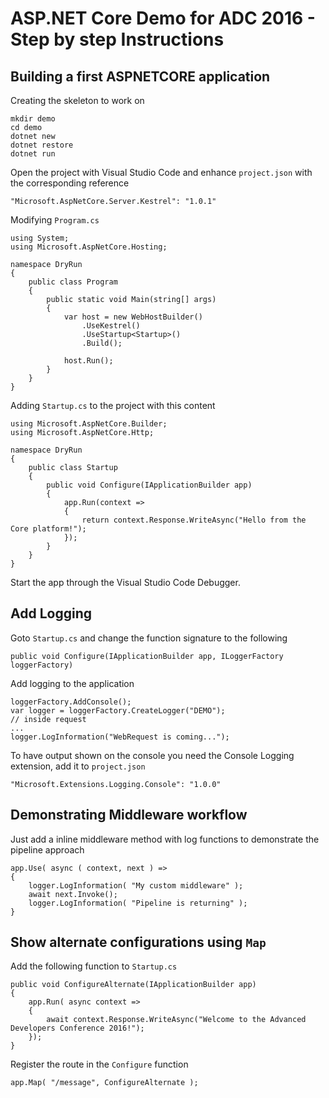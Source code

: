 # ASP.NET Core Demo for ADC 2016 - Step by step Instructions

## Building a first ASPNETCORE application

Creating the skeleton to work on

```
mkdir demo
cd demo
dotnet new
dotnet restore
dotnet run
```

Open the project with Visual Studio Code and enhance `project.json` with the corresponding reference

```
"Microsoft.AspNetCore.Server.Kestrel": "1.0.1"
```

Modifying `Program.cs`

```
using System;
using Microsoft.AspNetCore.Hosting;

namespace DryRun
{
    public class Program
    {
        public static void Main(string[] args)
        {
            var host = new WebHostBuilder()
                .UseKestrel()
                .UseStartup<Startup>()
                .Build();

            host.Run();
        }
    }
}
```

Adding `Startup.cs` to the project with this content

```
using Microsoft.AspNetCore.Builder;
using Microsoft.AspNetCore.Http;

namespace DryRun
{
    public class Startup
    {
        public void Configure(IApplicationBuilder app)
        {
            app.Run(context =>
            {
                return context.Response.WriteAsync("Hello from the Core platform!");
            });
        }
    }
}
```

Start the app through the Visual Studio Code Debugger.

## Add Logging

Goto `Startup.cs` and change the function signature to the following

```
public void Configure(IApplicationBuilder app, ILoggerFactory loggerFactory)
```

Add logging to the application

```
loggerFactory.AddConsole();
var logger = loggerFactory.CreateLogger("DEMO");
// inside request
...
logger.LogInformation("WebRequest is coming...");
```

To have output shown on the console you need the Console Logging extension, add it to `project.json`

```
"Microsoft.Extensions.Logging.Console": "1.0.0"
```

## Demonstrating Middleware workflow

Just add a inline middleware method with log functions to demonstrate the pipeline approach

```
app.Use( async ( context, next ) => 
{
    logger.LogInformation( "My custom middleware" );
    await next.Invoke();
    logger.LogInformation( "Pipeline is returning" );
}
```

## Show alternate configurations using `Map`

Add the following function to `Startup.cs`

```
public void ConfigureAlternate(IApplicationBuilder app)
{
    app.Run( async context => 
    {
        await context.Response.WriteAsync("Welcome to the Advanced Developers Conference 2016!");
    });
}
```

Register the route in the `Configure` function

```
app.Map( "/message", ConfigureAlternate );
```
